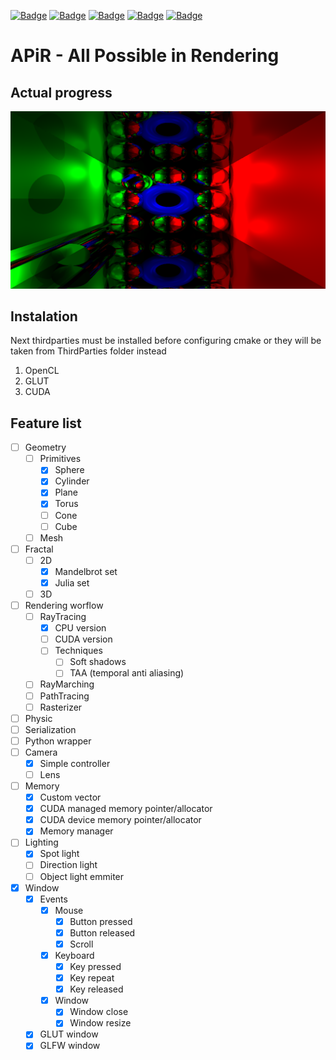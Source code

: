 [![Badge](https://img.shields.io/badge/C++-birghtgreen)](https://github.com/Basicula)
[![Badge](https://img.shields.io/badge/C-birghtgreen)](https://github.com/Basicula)
[![Badge](https://img.shields.io/badge/Python-blue)](https://github.com/Basicula)
[![Badge](https://img.shields.io/badge/CMake-aaaaaa)](https://github.com/Basicula)
[![Badge](https://europe-west6-xlocc-badge.cloudfunctions.net/XLOCC/Basicula/APiR?kill_cache=7&ifiles=pybind11|ThirdParties)](https://github.com/Basicula)

# **APiR** - **A**ll **P**ossible **i**n **R**endering

## Actual progress
![](States/actual_state.png)

## Instalation
Next thirdparties must be installed before configuring cmake
or they will be taken from ThirdParties folder instead
1. OpenCL
2. GLUT
3. CUDA

## Feature list
- [ ] Geometry
    - [ ] Primitives
        - [x] Sphere
        - [x] Cylinder
        - [x] Plane
        - [x] Torus
        - [ ] Cone
        - [ ] Cube
    - [ ] Mesh
- [ ] Fractal
    - [ ] 2D
        - [x] Mandelbrot set
        - [x] Julia set
    - [ ] 3D
- [ ] Rendering worflow
    - [ ] RayTracing
        - [x] CPU version
        - [ ] CUDA version
        - [ ] Techniques
            - [ ] Soft shadows
            - [ ] TAA (temporal anti aliasing)
    - [ ] RayMarching
    - [ ] PathTracing
    - [ ] Rasterizer
- [ ] Physic
- [ ] Serialization
- [ ] Python wrapper
- [ ] Camera
    - [x] Simple controller
    - [ ] Lens
- [ ] Memory
    - [x] Custom vector
    - [x] CUDA managed memory pointer/allocator
    - [x] CUDA device memory pointer/allocator
    - [x] Memory manager
- [ ] Lighting
    - [x] Spot light
    - [ ] Direction light
    - [ ] Object light emmiter
- [x] Window
    - [x] Events
        - [x] Mouse
            - [x] Button pressed
            - [x] Button released
            - [x] Scroll
        - [x] Keyboard
            - [x] Key pressed
            - [x] Key repeat
            - [x] Key released
        - [x] Window
            - [x] Window close
            - [x] Window resize
    - [x] GLUT window
    - [x] GLFW window
